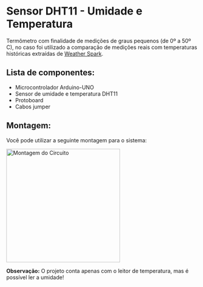 # Sensor DHT11 - Umidade e Temperatura

Termômetro com finalidade de medições de graus pequenos (de 0º a 50º C), no caso foi utilizado a comparação de medições reais com temperaturas 
históricas extraídas de [Weather Spark](<https://weatherspark.com/>).

## Lista de componentes:
- Microcontrolador Arduino-UNO
- Sensor de umidade e temperatura DHT11
- Protoboard
- Cabos jumper

## Montagem:
Você pode utilizar a seguinte montagem para o sistema: 

<img src="https://github.com/aryniceia/termometro-com-arduino/assets/72097407/50f07313-4742-4b4c-952b-5d15f0a426cd" alt="Montagem do Circuito" width="300"/>





**Observação:** O projeto conta apenas com o leitor de temperatura, mas é possível ler a umidade!

